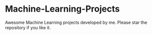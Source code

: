 # Machine-Learning-Projects
Awesome Machine Learning projects developed by me. Please star the repository if you like it.
